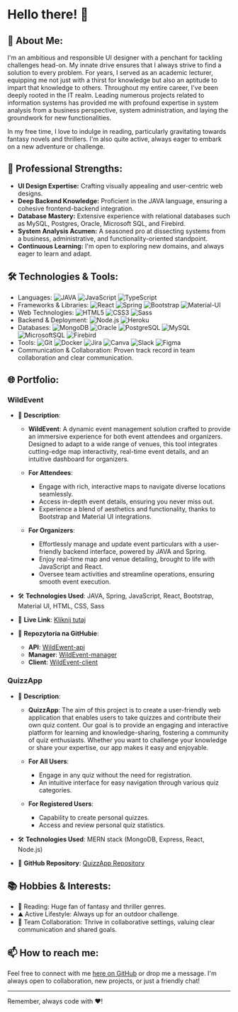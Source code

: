 
# Hello there! 👋

## 🤵 About Me:

I'm an ambitious and responsible UI designer with a penchant for tackling challenges head-on. My innate drive ensures that I always strive to find a solution to every problem. For years, I served as an academic lecturer, equipping me not just with a thirst for knowledge but also an aptitude to impart that knowledge to others. Throughout my entire career, I've been deeply rooted in the IT realm. Leading numerous projects related to information systems has provided me with profound expertise in system analysis from a business perspective, system administration, and laying the groundwork for new functionalities.

In my free time, I love to indulge in reading, particularly gravitating towards fantasy novels and thrillers. I'm also quite active, always eager to embark on a new adventure or challenge.

## 💼 Professional Strengths:

- **UI Design Expertise:** Crafting visually appealing and user-centric web designs.
- **Deep Backend Knowledge:** Proficient in the JAVA language, ensuring a cohesive frontend-backend integration.
- **Database Mastery:** Extensive experience with relational databases such as MySQL, Postgres, Oracle, Microsoft SQL, and Firebird. 
- **System Analysis Acumen:** A seasoned pro at dissecting systems from a business, administrative, and functionality-oriented standpoint.
- **Continuous Learning:** I'm open to exploring new domains, and always eager to learn and adapt.
  
## 🛠️ Technologies & Tools:

- Languages: ![JAVA](https://img.shields.io/badge/Java-ED8B00?style=for-the-badge&logo=java&logoColor=white) ![JavaScript](https://img.shields.io/badge/JavaScript-F7DF1E?style=for-the-badge&logo=javascript&logoColor=black)  ![TypeScript](https://img.shields.io/badge/TypeScript-007ACC?style=for-the-badge&logo=typescript&logoColor=white)
- Frameworks & Libraries: ![React](https://img.shields.io/badge/React-20232A?style=for-the-badge&logo=react&logoColor=61DAFB)  ![Spring](https://img.shields.io/badge/Spring-6DB33F?style=for-the-badge&logo=spring&logoColor=white) ![Bootstrap](https://img.shields.io/badge/Bootstrap-7952B3?style=for-the-badge&logo=bootstrap&logoColor=white) ![Material-UI](https://img.shields.io/badge/Material--UI-0081CB?style=for-the-badge&logo=material-ui&logoColor=white)
- Web Technologies: ![HTML5](https://img.shields.io/badge/HTML5-E34F26?style=for-the-badge&logo=html5&logoColor=white) ![CSS3](https://img.shields.io/badge/CSS3-1572B6?style=for-the-badge&logo=css3&logoColor=white)  ![Sass](https://img.shields.io/badge/Sass-CC6699?style=for-the-badge&logo=sass&logoColor=white)
- Backend & Deployment: ![Node.js](https://img.shields.io/badge/Node.js-339933?style=for-the-badge&logo=nodedotjs&logoColor=white) ![Heroku](https://img.shields.io/badge/Heroku-430098?style=for-the-badge&logo=heroku&logoColor=white)
- Databases: ![MongoDB](https://img.shields.io/badge/MongoDB-4EA94B?style=for-the-badge&logo=mongodb&logoColor=white) ![Oracle](https://img.shields.io/badge/Oracle-F80000?style=for-the-badge&logo=oracle&logoColor=white) ![PostgreSQL](https://img.shields.io/badge/PostgreSQL-316192?style=for-the-badge&logo=postgresql&logoColor=white) ![MySQL](https://img.shields.io/badge/MySQL-00000F?style=for-the-badge&logo=mysql&logoColor=white) ![MicrosoftSQL](https://img.shields.io/badge/Microsoft_SQL_Server-CC2927?style=for-the-badge&logo=microsoft-sql-server&logoColor=white) ![Firebird](https://img.shields.io/badge/Firebird-B22222?style=for-the-badge)
- Tools: ![Git](https://img.shields.io/badge/Git-F05032?style=for-the-badge&logo=git&logoColor=white) ![Docker](https://img.shields.io/badge/Docker-2496ED?style=for-the-badge&logo=docker&logoColor=white) ![Jira](https://img.shields.io/badge/Jira-0052CC?style=for-the-badge&logo=jira-software&logoColor=white) ![Canva](https://img.shields.io/badge/Canva-00C4CC?style=for-the-badge&logo=canva&logoColor=white) ![Slack](https://img.shields.io/badge/Slack-4A154B?style=for-the-badge&logo=slack&logoColor=white) ![Figma](https://img.shields.io/badge/Figma-F24E1E?style=for-the-badge&logo=figma&logoColor=white) 
- Communication & Collaboration: Proven track record in team collaboration and clear communication.

## 🌐 Portfolio:

### WildEvent
- 📝 **Description**: 
  - **WildEvent**: A dynamic event management solution crafted to provide an immersive experience for both event attendees and organizers. Designed to adapt to a wide range of venues, this tool integrates cutting-edge map interactivity, real-time event details, and an intuitive dashboard for organizers. 

  - **For Attendees**:
    - Engage with rich, interactive maps to navigate diverse locations seamlessly.
    - Access in-depth event details, ensuring you never miss out.
    - Experience a blend of aesthetics and functionality, thanks to Bootstrap and Material UI integrations.

  - **For Organizers**:
    - Effortlessly manage and update event particulars with a user-friendly backend interface, powered by JAVA and Spring.
    - Enjoy real-time map and venue detailing, brought to life with JavaScript and React.
    - Oversee team activities and streamline operations, ensuring smooth event execution.

- 🛠️ **Technologies Used**: JAVA, Spring, JavaScript, React, Bootstrap, Material UI, HTML, CSS, Sass

- 🔗 **Live Link**: [Kliknij tutaj](link_do_strony) 
   
-   📁 **Repozytoria na GitHubie**:
    
    -   **API**: [WildEwent-api](https://github.com/ArtIPok/WildEvent-api)
    -   **Manager**: [WildEvent-manager](https://github.com/ArtIPok/WildEvent-manager.git)
    -   **Client**: [WildEvent-client](https://github.com/ArtIPok/WildEvent-client.git)

### QuizzApp

- 📝 **Description**: 
  - **QuizzApp**: The aim of this project is to create a user-friendly web application that enables users to take quizzes and contribute their own quiz content. Our goal is to provide an engaging and interactive platform for learning and knowledge-sharing, fostering a community of quiz enthusiasts. Whether you want to challenge your knowledge or share your expertise, our app makes it easy and enjoyable.

  - **For All Users**:
    - Engage in any quiz without the need for registration.
    - An intuitive interface for easy navigation through various quiz categories.

  - **For Registered Users**:
    - Capability to create personal quizzes.
    - Access and review personal quiz statistics.

- 🛠️ **Technologies Used**: MERN stack (MongoDB, Express, React, Node.js)

- 📁 **GitHub Repository**: [QuizzApp Repository](https://github.com/ArtIPok/QuizzApp)

## 📚 Hobbies & Interests:

- 📖 Reading: Huge fan of fantasy and thriller genres.
- ⛰️ Active Lifestyle: Always up for an outdoor challenge.
- 🤝 Team Collaboration: Thrive in collaborative settings, valuing clear communication and shared goals.

## 📫 How to reach me:
Feel free to connect with me [here on GitHub](https://github.com/artipok) or drop me a message. I'm always open to collaboration, new projects, or just a friendly chat!

---

Remember, always code with ❤️!

